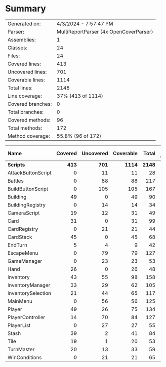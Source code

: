 ﻿# Summary
|||
|:---|:---|
| Generated on: | 4/3/2024 - 7:57:47 PM |
| Parser: | MultiReportParser (4x OpenCoverParser) |
| Assemblies: | 1 |
| Classes: | 24 |
| Files: | 24 |
| Covered lines: | 413 |
| Uncovered lines: | 701 |
| Coverable lines: | 1114 |
| Total lines: | 2148 |
| Line coverage: | 37% (413 of 1114) |
| Covered branches: | 0 |
| Total branches: | 0 |
| Covered methods: | 96 |
| Total methods: | 172 |
| Method coverage: | 55.8% (96 of 172) |

|**Name**|**Covered**|**Uncovered**|**Coverable**|**Total**|**Line coverage**|**Covered**|**Total**|**Branch coverage**|**Covered**|**Total**|**Method coverage**|
|:---|---:|---:|---:|---:|---:|---:|---:|---:|---:|---:|---:|
|**Scripts**|**413**|**701**|**1114**|**2148**|**37%**|**0**|**0**|****|**96**|**172**|**55.8%**|
|AttackButtonScript|0|11|11|28|0%|0|0||0|3|0%|
|Battles|0|88|88|217|0%|0|0||0|10|0%|
|BuildButtonScript|0|105|105|167|0%|0|0||0|6|0%|
|Building|49|0|49|90|100%|0|0||13|13|100%|
|BuildingRegistry|0|14|14|34|0%|0|0||0|3|0%|
|CameraScript|19|12|31|49|61.2%|0|0||3|3|100%|
|Card|31|0|31|99|100%|0|0||8|8|100%|
|CardRegistry|0|21|21|44|0%|0|0||0|4|0%|
|CardStack|45|0|45|68|100%|0|0||8|8|100%|
|EndTurn|5|4|9|42|55.5%|0|0||1|2|50%|
|EscapeMenu|0|79|79|127|0%|0|0||0|6|0%|
|GameManager|0|23|23|53|0%|0|0||0|6|0%|
|Hand|26|0|26|48|100%|0|0||6|6|100%|
|Inventory|43|55|98|158|43.8%|0|0||8|11|72.7%|
|InventoryManager|33|29|62|105|53.2%|0|0||6|8|75%|
|InventorySelection|21|44|65|117|32.3%|0|0||3|7|42.8%|
|MainMenu|0|56|56|125|0%|0|0||0|13|0%|
|Player|49|26|75|134|65.3%|0|0||13|16|81.2%|
|PlayerController|14|70|84|127|16.6%|0|0||6|8|75%|
|PlayerList|0|27|27|55|0%|0|0||0|2|0%|
|Stash|39|2|41|84|95.1%|0|0||8|9|88.8%|
|Tile|19|1|20|53|95%|0|0||9|9|100%|
|TurnMaster|20|13|33|59|60.6%|0|0||4|6|66.6%|
|WinConditions|0|21|21|65|0%|0|0||0|5|0%|
